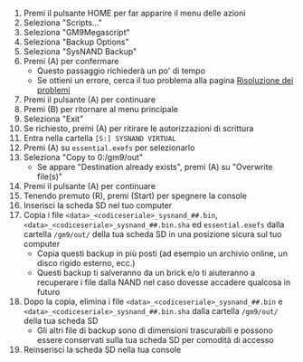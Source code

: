 1. Premi il pulsante HOME per far apparire il menu delle azioni
2. Seleziona "Scripts..."
3. Seleziona "GM9Megascript"
4. Seleziona "Backup Options"
5. Seleziona "SysNAND Backup"
6. Premi (A) per confermare
   - Questo passaggio richiederà un po' di tempo
   - Se ottieni un errore, cerca il tuo problema alla pagina [Risoluzione dei problemi](troubleshooting-finalizing-setup.html)
7. Premi il pulsante (A) per continuare
8. Premi (B) per ritornare al menu principale
9. Seleziona "Exit"
10. Se richiesto, premi (A) per ritirare le autorizzazioni di scrittura
11. Entra nella cartella `[S:] SYSNAND VIRTUAL`
12. Premi (A) su `essential.exefs` per selezionarlo
13. Seleziona "Copy to 0:/gm9/out"
    - Se appare "Destination already exists", premi (A) su "Overwrite file(s)"
14. Premi il pulsante (A) per continuare
15. Tenendo premuto (R), premi (Start) per spegnere la console
16. Inserisci la scheda SD nel tuo computer
17. Copia i file `<data>_<codiceseriale>_sysnand_##.bin`, `<data>_<codiceseriale>_sysnand_##.bin.sha` ed `essential.exefs` dalla cartella `/gm9/out/` della tua scheda SD in una posizione sicura sul tuo computer
    - Copia questi backup in più posti (ad esempio un archivio online, un disco rigido esterno, ecc.)
    - Questi backup ti salveranno da un brick e/o ti aiuteranno a recuperare i file dalla NAND nel caso dovesse accadere qualcosa in futuro
18. Dopo la copia, elimina i file `<data>_<codiceseriale>_sysnand_##.bin` e `<data>_<codiceseriale>_sysnand_##.bin.sha` dalla cartella `/gm9/out/` della tua scheda SD
    - Gli altri file di backup sono di dimensioni trascurabili e possono essere conservati sulla tua scheda SD per comodità di accesso
19. Reinserisci la scheda SD nella tua console
